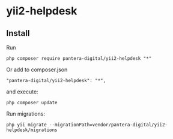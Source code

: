 # yii2-helpdesk

Install
---------------------------------

Run

```
php composer require pantera-digital/yii2-helpdesk "*"
```

Or add to composer.json

```
"pantera-digital/yii2-helpdesk": "*",
```

and execute:

```
php composer update
```

Run migrations:

```
php yii migrate --migrationPath=vendor/pantera-digital/yii2-helpdesk/migrations
```

